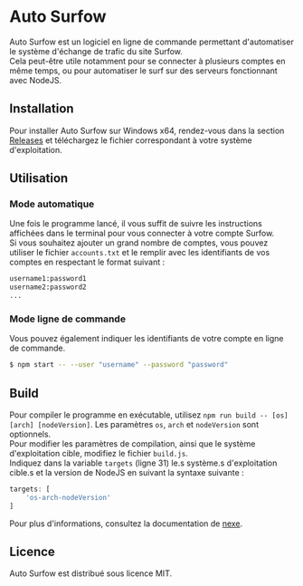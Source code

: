 # Auto Surfow
Auto Surfow est un logiciel en ligne de commande permettant d'automatiser le système d'échange de trafic du site Surfow.  
Cela peut-être utile notamment pour se connecter à plusieurs comptes en même temps, ou pour automatiser le surf sur des serveurs fonctionnant avec NodeJS.  

## Installation
Pour installer Auto Surfow sur Windows x64, rendez-vous dans la section [Releases](https://github.com/Natoune/AutoSurfow/releases) et téléchargez le fichier correspondant à votre système d'exploitation.

## Utilisation
### Mode automatique
Une fois le programme lancé, il vous suffit de suivre les instructions affichées dans le terminal pour vous connecter à votre compte Surfow.  
Si vous souhaitez ajouter un grand nombre de comptes, vous pouvez utiliser le fichier `accounts.txt` et le remplir avec les identifiants de vos comptes en respectant le format suivant :  
```txt
username1:password1
username2:password2
...
```

### Mode ligne de commande
Vous pouvez également indiquer les identifiants de votre compte en ligne de commande.
```bash
$ npm start -- --user "username" --password "password"
```

## Build
Pour compiler le programme en exécutable, utilisez `npm run build -- [os] [arch] [nodeVersion]`. Les paramètres `os`, `arch` et `nodeVersion` sont optionnels.  
Pour modifier les paramètres de compilation, ainsi que le système d'exploitation cible, modifiez le fichier `build.js`.  
Indiquez dans la variable `targets` (ligne 31) le.s système.s d'exploitation cible.s et la version de NodeJS en suivant la syntaxe suivante :  
```js
targets: [
    'os-arch-nodeVersion'
]
```
Pour plus d'informations, consultez la documentation de [nexe](https://github.com/nexe/nexe).

## Licence
Auto Surfow est distribué sous licence MIT.
